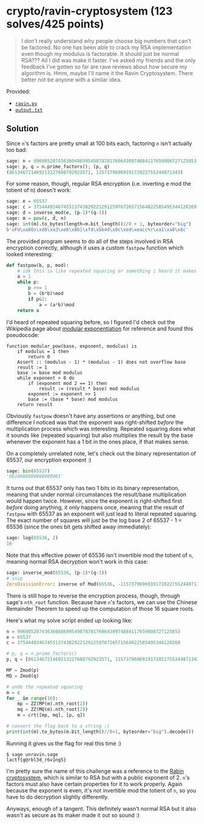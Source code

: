 # crypto/ravin-cryptosystem (123 solves/425 points)

> I don't really understand why people choose big numbers that can't be factored. No one has been able to crack my RSA implementation even though my modulus is factorable. It should just be normal RSA??? All I did was make it faster. I've asked my friends and the only feedback I've gotten so far are rave reviews about how secure my algorithm is. Hmm, maybe I'll name it the Ravin Cryptosystem. There better not be anyone with a similar idea.

Provided:

- [`ravin.py`](ravin.py)
- [`output.txt`](output.txt)

## Solution

Since `n`'s factors are pretty small at 100 bits each, factoring `n` isn't actually too bad:

```python
sage: n = 996905207436360486995498787817606430974884117659908727125853
sage: p, q = n.prime_factors(); (p, q)
(861346721469213227608792923571, 1157379696919172022755244871343)
```

For some reason, though, regular RSA encryption (i.e. inverting e mod the totient of n) doesn't work:

```python
sage: e = 65537
sage: c = 375444934674551374382922129125976726571564022585495344128269
sage: d = inverse_mod(e, (p-1)*(q-1))
sage: m = pow(c, d, n)
sage: int(m).to_bytes(length=m.bit_length()//8 + 1, byteorder="big")
b'uFU\xa8Os\xd8\xa3\xeb\x8b]\xfd\xbb4d\x0c\xed\xeacc%r\xa1\xa0\x8c'
```

The provided program seems to do all of the steps involved in RSA encryption correctly, although it uses a custom `fastpow` function which looked interesting:

```python
def fastpow(b, p, mod):
    # idk this is like repeated squaring or something i heard it makes pow faster
    a = 1
    while p:
        p >>= 1
        b = (b*b)%mod
        if p&1:
            a = (a*b)%mod
    return a
```

I'd heard of repeated squaring before, so I figured I'd check out the Wikipedia page about [modular exponentiation](https://en.wikipedia.org/wiki/Modular_exponentiation#Pseudocode) for reference and found this pseudocode:

```
function modular_pow(base, exponent, modulus) is
    if modulus = 1 then
        return 0
    Assert :: (modulus - 1) * (modulus - 1) does not overflow base
    result := 1
    base := base mod modulus
    while exponent > 0 do
        if (exponent mod 2 == 1) then
            result := (result * base) mod modulus
        exponent := exponent >> 1
        base := (base * base) mod modulus
    return result
```

Obviously `fastpow` doesn't have any assertions or anything, but one difference I noticed was that the exponent was right-shifted *before* the multiplication process which was interesting.
Repeated squaring does what it sounds like (repeated squaring) but also multiplies the result by the base whenever the exponent has a 1 bit in the ones place, if that makes sense.

On a completely unrelated note, let's check out the binary representation of 65537, our encryption exponent :)

```python
sage: bin(65537)
'0b10000000000000001'
```

It turns out that 65537 only has two 1 bits in its binary representation, meaning that under normal circumstances the result/base multiplication would happen twice.
However, since the exponent is right-shifted first *before* doing anything, it only happens once, meaning that the result of `fastpow` with 65537 as an exponent will just lead to literal repeated squaring.
The exact number of squares will just be the log base 2 of 65537 - 1 = 65536 (since the ones bit gets shifted away immediately):

```python
sage: log(65536, 2)
16
```

Note that this effective power of 65536 isn't invertible mod the totient of `n`, meaning normal RSA decryption won't work in this case:

```python
sage: inverse_mod(65536, (p-1)*(q-1))
# snip
ZeroDivisionError: inverse of Mod(65536, -1157379696919172022755244871342) does not exist
```

There is still hope to reverse the encryption process, though, through sage's `nth_root` function.
Because have `n`'s factors, we can use the Chinese Remainder Theorem to speed up the computation of those 16 square roots.

Here's what my solve script ended up looking like:

```python
n = 996905207436360486995498787817606430974884117659908727125853
e = 65537
c = 375444934674551374382922129125976726571564022585495344128269

# p, q = n.prime_factors()
p, q = [861346721469213227608792923571, 1157379696919172022755244871343]

MP = Zmod(p)
MQ = Zmod(q)

# undo the repeated squaring
m = c
for _ in range(16):
    mp = ZZ(MP(m).nth_root(2))
    mq = ZZ(MQ(m).nth_root(2))
    m = crt([mp, mq], [p, q])

# convert the flag back to a string :)
print(int(m).to_bytes(m.bit_length()//8+1, byteorder="big").decode())
```

Running it gives us the flag for real this time :)

```shell
$ sage unravin.sage
lactf{g@rbl3d_r6v1ng5}
```

I'm pretty sure the name of this challenge was a reference to the [Rabin cryptosystem](https://en.wikipedia.org/wiki/Rabin_cryptosystem), which is similar to RSA but with a public exponent of 2.
`n`'s factors must also have certain properties for it to work properly.
Again because the exponent is even, it's not invertible mod the totient of `n`, so you have to do decryption slightly differently.

Anyways, enough of a tangent.
This definitely wasn't normal RSA but it also wasn't as secure as its maker made it out so sound :)
